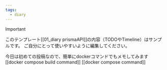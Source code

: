 ```yaml
---
tags:
  - diary
---
```

> [!IMPORTANT]
> このテンプレート[[01_diary prismaAPI]]の内容（TODOやTimeline）はサンプルです。
> ご自分にとって使いやすいように編集してください。

今日は初めての投稿なので、簡単にdockerコマンドでもメモしてみます
[[docker compose build command]]
[[docker compose command]]
